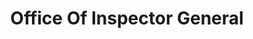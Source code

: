 ---
# This topic lives at
# https://digital.gov/topics/office-of-inspector-general

# Topic Title
title: "Office Of Inspector General"

# description — keep it short and clear
summary: ""

# Weight
weight: 1

# For more information on managing topics,
# see https://github.com/GSA/digitalgov.gov/wiki/topics
---